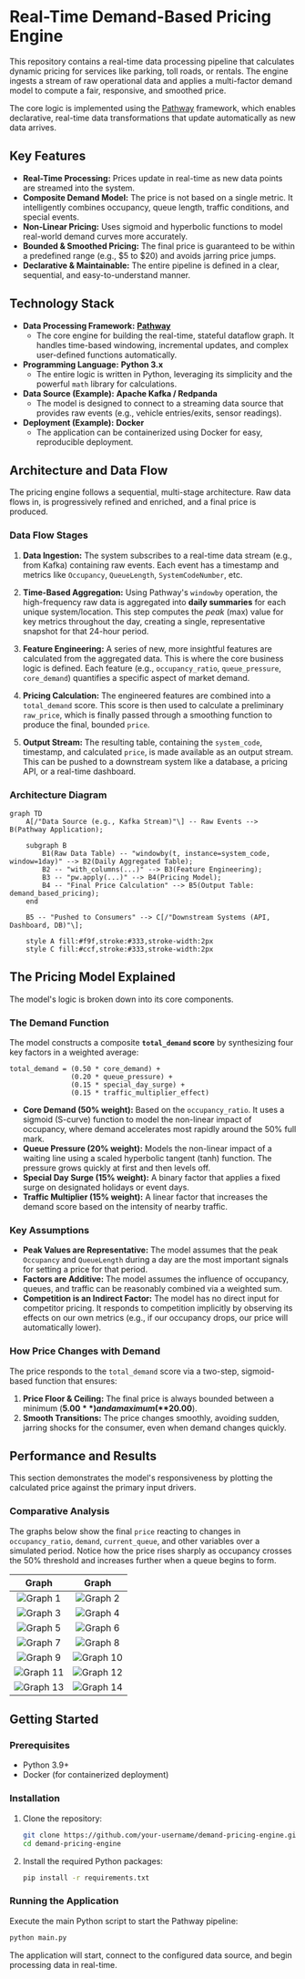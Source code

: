 # Real-Time Demand-Based Pricing Engine

This repository contains a real-time data processing pipeline that calculates dynamic pricing for services like parking, toll roads, or rentals. The engine ingests a stream of raw operational data and applies a multi-factor demand model to compute a fair, responsive, and smoothed price.

The core logic is implemented using the [Pathway](https://pathway.com/) framework, which enables declarative, real-time data transformations that update automatically as new data arrives.

## Key Features

*   **Real-Time Processing:** Prices update in real-time as new data points are streamed into the system.
*   **Composite Demand Model:** The price is not based on a single metric. It intelligently combines occupancy, queue length, traffic conditions, and special events.
*   **Non-Linear Pricing:** Uses sigmoid and hyperbolic functions to model real-world demand curves more accurately.
*   **Bounded & Smoothed Pricing:** The final price is guaranteed to be within a predefined range (e.g., $5 to $20) and avoids jarring price jumps.
*   **Declarative & Maintainable:** The entire pipeline is defined in a clear, sequential, and easy-to-understand manner.

## Technology Stack

*   **Data Processing Framework:** [**Pathway**](https://pathway.com/)
    *   The core engine for building the real-time, stateful dataflow graph. It handles time-based windowing, incremental updates, and complex user-defined functions automatically.
*   **Programming Language:** **Python 3.x**
    *   The entire logic is written in Python, leveraging its simplicity and the powerful `math` library for calculations.
*   **Data Source (Example):** **Apache Kafka / Redpanda**
    *   The model is designed to connect to a streaming data source that provides raw events (e.g., vehicle entries/exits, sensor readings).
*   **Deployment (Example):** **Docker**
    *   The application can be containerized using Docker for easy, reproducible deployment.

## Architecture and Data Flow

The pricing engine follows a sequential, multi-stage architecture. Raw data flows in, is progressively refined and enriched, and a final price is produced.

### Data Flow Stages

1.  **Data Ingestion:** The system subscribes to a real-time data stream (e.g., from Kafka) containing raw events. Each event has a timestamp and metrics like `Occupancy`, `QueueLength`, `SystemCodeNumber`, etc.

2.  **Time-Based Aggregation:** Using Pathway's `windowby` operation, the high-frequency raw data is aggregated into **daily summaries** for each unique system/location. This step computes the *peak* (max) value for key metrics throughout the day, creating a single, representative snapshot for that 24-hour period.

3.  **Feature Engineering:** A series of new, more insightful features are calculated from the aggregated data. This is where the core business logic is defined. Each feature (e.g., `occupancy_ratio`, `queue_pressure`, `core_demand`) quantifies a specific aspect of market demand.

4.  **Pricing Calculation:** The engineered features are combined into a `total_demand` score. This score is then used to calculate a preliminary `raw_price`, which is finally passed through a smoothing function to produce the final, bounded `price`.

5.  **Output Stream:** The resulting table, containing the `system_code`, timestamp, and calculated `price`, is made available as an output stream. This can be pushed to a downstream system like a database, a pricing API, or a real-time dashboard.

### Architecture Diagram

```mermaid
graph TD
    A[/"Data Source (e.g., Kafka Stream)"\] -- Raw Events --> B(Pathway Application);

    subgraph B
        B1(Raw Data Table) -- "windowby(t, instance=system_code, window=1day)" --> B2(Daily Aggregated Table);
        B2 -- "with_columns(...)" --> B3(Feature Engineering);
        B3 -- "pw.apply(...)" --> B4(Pricing Model);
        B4 -- "Final Price Calculation" --> B5(Output Table: demand_based_pricing);
    end

    B5 -- "Pushed to Consumers" --> C[/"Downstream Systems (API, Dashboard, DB)"\];

    style A fill:#f9f,stroke:#333,stroke-width:2px
    style C fill:#ccf,stroke:#333,stroke-width:2px
```

## The Pricing Model Explained

The model's logic is broken down into its core components.

### The Demand Function

The model constructs a composite **`total_demand` score** by synthesizing four key factors in a weighted average:

```
total_demand = (0.50 * core_demand) +
               (0.20 * queue_pressure) +
               (0.15 * special_day_surge) +
               (0.15 * traffic_multiplier_effect)
```

*   **Core Demand (50% weight):** Based on the `occupancy_ratio`. It uses a sigmoid (S-curve) function to model the non-linear impact of occupancy, where demand accelerates most rapidly around the 50% full mark.
*   **Queue Pressure (20% weight):** Models the non-linear impact of a waiting line using a scaled hyperbolic tangent (tanh) function. The pressure grows quickly at first and then levels off.
*   **Special Day Surge (15% weight):** A binary factor that applies a fixed surge on designated holidays or event days.
*   **Traffic Multiplier (15% weight):** A linear factor that increases the demand score based on the intensity of nearby traffic.

### Key Assumptions

*   **Peak Values are Representative:** The model assumes that the peak `Occupancy` and `QueueLength` during a day are the most important signals for setting a price for that period.
*   **Factors are Additive:** The model assumes the influence of occupancy, queues, and traffic can be reasonably combined via a weighted sum.
*   **Competition is an Indirect Factor:** The model has no direct input for competitor pricing. It responds to competition implicitly by observing its effects on our own metrics (e.g., if our occupancy drops, our price will automatically lower).

### How Price Changes with Demand

The price responds to the `total_demand` score via a two-step, sigmoid-based function that ensures:
1.  **Price Floor & Ceiling:** The final price is always bounded between a minimum (**$5.00**) and a maximum (**$20.00**).
2.  **Smooth Transitions:** The price changes smoothly, avoiding sudden, jarring shocks for the consumer, even when demand changes quickly.

## Performance and Results

This section demonstrates the model's responsiveness by plotting the calculated price against the primary input drivers.

### Comparative Analysis

The graphs below show the final `price` reacting to changes in `occupancy_ratio`, `demand`, `current_queue`, and other variables over a simulated period. Notice how the price rises sharply as occupancy crosses the 50% threshold and increases further when a queue begins to form.


| Graph | Graph |
| :---: | :---: |
| ![Graph 1](1.png) | ![Graph 2](2.png) |
| ![Graph 3](3.png) | ![Graph 4](4.png) |
| ![Graph 5](5.png) | ![Graph 6](6.png) |
| ![Graph 7](7.png) | ![Graph 8](8.png) |
| ![Graph 9](9.png) | ![Graph 10](10.png) |
| ![Graph 11](11.png) | ![Graph 12](12.png) |
| ![Graph 13](13.png) | ![Graph 14](14.png) |

## Getting Started

### Prerequisites

*   Python 3.9+
*   Docker (for containerized deployment)

### Installation

1.  Clone the repository:
    ```bash
    git clone https://github.com/your-username/demand-pricing-engine.git
    cd demand-pricing-engine
    ```

2.  Install the required Python packages:
    ```bash
    pip install -r requirements.txt
    ```

### Running the Application

Execute the main Python script to start the Pathway pipeline:
```bash
python main.py
```
The application will start, connect to the configured data source, and begin processing data in real-time.
